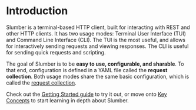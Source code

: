 # Introduction

Slumber is a terminal-based HTTP client, built for interacting with REST and other HTTP clients. It has two usage modes: Terminal User Interface (TUI) and Command Line Interface (CLI). The TUI is the most useful, and allows for interactively sending requests and viewing responses. The CLI is useful for sending quick requests and scripting.

The goal of Slumber is to be **easy to use, configurable, and sharable**. To that end, configuration is defined in a YAML file called the **request collection**. Both usage modes share the same basic configuration, which is called the [request collection](./api/request_collection/index.md).

Check out the [Getting Started guide](./getting_started.md) to try it out, or move onto [Key Concepts](./user_guide/key_concepts.md) to start learning in depth about Slumber.
